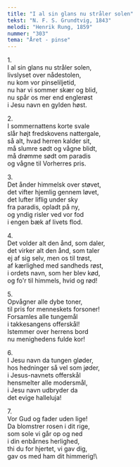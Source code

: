 ```yaml
---
title: "I al sin glans nu stråler solen"
tekst: "N. F. S. Grundtvig, 1843"
melodi: "Henrik Rung, 1859"
nummer: "303"
tema: "Året - pinse"
---
```

1\.\
I al sin glans nu stråler solen,\
livslyset over nådestolen,\
nu kom vor pinseliljetid,\
nu har vi sommer skær og blid,\
nu spår os mer end englerøst\
i Jesu navn en gylden høst.

2\.\
I sommernattens korte svale\
slår højt fredskovens nattergale,\
så alt, hvad herren kalder sit,\
må slumre sødt og vågne blidt,\
må drømme sødt om paradis\
og vågne til Vorherres pris.

3\.\
Det ånder himmelsk over støvet,\
det vifter hjemlig gennem løvet,\
det lufter liflig under sky\
fra paradis, opladt på ny,\
og yndig risler ved vor fod\
i engen bæk af livets flod.

4\.\
Det volder alt den ånd, som daler,\
det virker alt den ånd, som taler\
ej af sig selv, men os til trøst,\
af kærlighed med sandheds røst,\
i ordets navn, som her blev kød,\
og fo'r til himmels, hvid og rød!

5\.\
Opvågner alle dybe toner,\
til pris for menneskets forsoner!\
Forsamles alle tungemål\
i takkesangens offerskål!\
Istemmer over herrens bord\
nu menighedens fulde kor!

6\.\
I Jesu navn da tungen gløder,\
hos hedninger så vel som jøder,\
i Jesus-navnets offerskål\
hensmelter alle modersmål,\
i Jesu navn udbryder da\
det evige halleluja!

7\.\
Vor Gud og fader uden lige!\
Da blomstrer rosen i dit rige,\
som sole vi går op og ned\
i din enbårnes herlighed,\
thi du for hjertet, vi gav dig,\
gav os med ham dit himmerig!\
